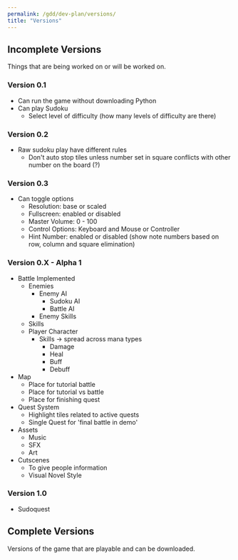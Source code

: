 ```yaml
---
permalink: /gdd/dev-plan/versions/
title: "Versions"
---
```


## Incomplete Versions

Things that are being worked on or will be worked on.

### Version 0.1

- Can run the game without downloading Python
- Can play Sudoku
  - Select level of difficulty (how many levels of difficulty are there)

### Version 0.2

  - Raw sudoku play have different rules
    - Don't auto stop tiles unless number set in square conflicts with other number on the board (?)

### Version 0.3

- Can toggle options
  - Resolution: base or scaled
  - Fullscreen: enabled or disabled
  - Master Volume: 0 - 100
  - Control Options: Keyboard and Mouse or Controller
  - Hint Number: enabled or disabled (show note numbers based on row, column and square elimination)

### Version 0.X - Alpha 1

- Battle Implemented
  - Enemies
    - Enemy AI
      - Sudoku AI
      - Battle AI
    - Enemy Skills
  - Skills
  - Player Character
    - Skills -> spread across mana types
      - Damage
      - Heal
      - Buff
      - Debuff
- Map
  - Place for tutorial battle
  - Place for tutorial vs battle
  - Place for finishing quest
- Quest System
  - Highlight tiles related to active quests
  - Single Quest for 'final battle in demo'
- Assets
  - Music
  - SFX
  - Art
- Cutscenes
  - To give people information
  - Visual Novel Style

### Version 1.0

- Sudoquest

## Complete Versions

Versions of the game that are playable and can be downloaded.
